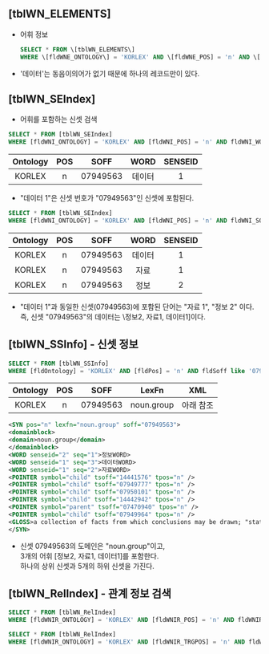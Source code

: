 ## \[tblWN_ELEMENTS\]
  - 어휘 정보
  
    ~~~sql
    SELECT * FROM \[tblWN_ELEMENTS\] 
    WHERE \[fldWNE_ONTOLOGY\] = 'KORLEX' AND \[fldWNE_POS] = 'n' AND \[fldWNE_SEARCH] like '데이터'
    ~~~
    
  - '데이터'는 동음이의어가 없기 때문에 하나의 레코드만이 있다.


## \[tblWN_SEIndex]
  - 어휘를 포함하는 신셋 검색
  
  ~~~sql
  SELECT * FROM [tblWN_SEIndex]
  WHERE [fldWNI_ONTOLOGY] = 'KORLEX' AND [fldWNI_POS] = 'n' AND fldWNI_WORD like '데이터'
  ~~~
  
  | Ontology | POS | SOFF     | WORD  | SENSEID |
  | :------: | :-: | :--:     | :---: | :-----: |
  | KORLEX   | n   | 07949563 | 데이터 | 1      |
  
  - "데이터 1"은 신셋 번호가 "07949563"인 신셋에 포함된다.


  ~~~sql
  SELECT * FROM [tblWN_SEIndex]
  WHERE [fldWNI_ONTOLOGY] = 'KORLEX' AND [fldWNI_POS] = 'n' AND fldWNI_SOFF LIKE '07949563'
  ~~~
  
  | Ontology | POS | SOFF     | WORD  | SENSEID |
  | :------: | :-: | :--:     | :---: | :-----: |
  | KORLEX   | n   | 07949563 | 데이터 | 1      |
  | KORLEX   | n   | 07949563 | 자료   | 1      |
  | KORLEX   | n   | 07949563 | 정보   | 2      |
  
  - "데이터 1"과 동일한 신셋(07949563)에 포함된 단어는 "자료 1", "정보 2" 이다. <br>
  즉, 신셋 "07949563"의 데이터는 \정보2, 자료1, 데이터1]이다.
  
  
## \[tblWN_SSInfo] - 신셋 정보

  ~~~sql  
  SELECT * FROM [tblWN_SSInfo]
  WHERE [fldOntology] = 'KORLEX' AND [fldPos] = 'n' AND fldSoff like '07949563'
  ~~~
  
  | Ontology | POS | SOFF     | LexFn      | XML      |
  | :------: | :-: | :--:     | :--------: | :------: |
  | KORLEX   | n   | 07949563 | noun.group | 아래 참조 |
  
  ~~~xml
  <SYN pos="n" lexfn="noun.group" soff="07949563">
  <domainblock>
  <domain>noun.group</domain>
  </domainblock>
  <WORD senseid="2" seq="1">정보WORD>
  <WORD senseid="1" seq="3">데이터WORD>
  <WORD senseid="1" seq="2">자료WORD>
  <POINTER symbol="child" tsoff="14441576" tpos="n" />
  <POINTER symbol="child" tsoff="07949777" tpos="n" />
  <POINTER symbol="child" tsoff="07950101" tpos="n" />
  <POINTER symbol="child" tsoff="14442942" tpos="n" />
  <POINTER symbol="parent" tsoff="07470940" tpos="n" />
  <POINTER symbol="child" tsoff="07949964" tpos="n" />
  <GLOSS>a collection of facts from which conclusions may be drawn; "statistical data"</GLOSS>
  </SYN>
  ~~~
  
  - 신셋 07949563의 도메인은 "noun.group"이고, <br>
  3개의 어휘 [정보2, 자료1, 데이터1]를 포함한다. <br>
  하나의 상위 신셋과 5개의 하위 신셋을 가진다.
  
## \[tblWN_RelIndex] - 관계 정보 검색
  
  ~~~sql
  SELECT * FROM [tblWN_RelIndex]
  WHERE [fldWNIR_ONTOLOGY] = 'KORLEX' AND [fldWNIR_POS] = 'n' AND fldWNIR_ELEMENT LIKE '07949563'
  ~~~
  
  ~~~sql
  SELECT * FROM [tblWN_RelIndex]
  WHERE [fldWNIR_ONTOLOGY] = 'KORLEX' AND [fldWNIR_TRGPOS] = 'n' AND fldWNIR_TRGELEMENT LIKE '07949563'
  ~~~
